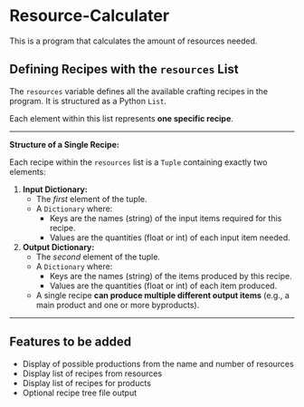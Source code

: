 # Resource-Calculater
This is a program that calculates the amount of resources needed. <br>

## Defining Recipes with the `resources` List

The `resources` variable defines all the available crafting recipes in the program. It is structured as a Python `List`.

Each element within this list represents **one specific recipe**.

---

**Structure of a Single Recipe:**

Each recipe within the `resources` list is a `Tuple` containing exactly two elements:

1.  **Input Dictionary:**
    *   The *first* element of the tuple.
    *   A `Dictionary` where:
        *   Keys are the names (string) of the input items required for this recipe.
        *   Values are the quantities (float or int) of each input item needed.
2.  **Output Dictionary:**
    *   The *second* element of the tuple.
    *   A `Dictionary` where:
        *   Keys are the names (string) of the items produced by this recipe.
        *   Values are the quantities (float or int) of each item produced.
    *   A single recipe **can produce multiple different output items** (e.g., a main product and one or more byproducts).

---

## Features to be added
- Display of possible productions from the name and number of resources
- Display list of recipes from resources
- Display list of recipes for products
- Optional recipe tree file output
